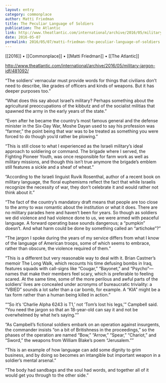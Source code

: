 ```yaml
---
layout: entry
category: commonplace
author: Matti Friedman
title: The Peculiar Language of Soldiers
publication: The Atlantic
link: http://www.theatlantic.com/international/archive/2016/05/military-jargon-idf/481092/
date: 2016-05-07
permalink: 2016/05/07/matti-friedman-the-peculiar-language-of-soldiers
---
```


[[2016]] • [[Commonplace]] • [[Matti Friedman]] • [[The Atlantic]]

http://www.theatlantic.com/international/archive/2016/05/military-jargon-idf/481092/

“The soldiers’ vernacular must provide words for things that civilians don’t need to describe, like grades of officers and kinds of weapons. But it has deeper purposes too.”

“What does this say about Israel’s military? Perhaps something about the agricultural preoccupations of the kibbutz and of the socialist militias that spawned the army in the early years of the state.”

“Even after he became the country’s most famous general and the defense minister in the Six-Day War, Moshe Dayan used to say his profession was “farmer,” the point being that war was to be treated as something you were forced to do though you’d rather be plowing.”

“This is still close to what I experienced as the Israeli military’s ideal approach to soldiering or command. The brigade where I served, the Fighting Pioneer Youth, was once responsible for farm work as well as military missions, and though this isn’t true anymore the brigade’s emblem still features a sickle and a sheaf of wheat.”

“According to the Israeli linguist Ruvik Rosenthal, author of a recent book on military language, the floral euphemisms reflect the fact that while Israelis recognize the necessity of war, they don’t celebrate it and would rather not think about it.”

“The fact of the country’s mandatory draft means that people are too close to the army to wax romantic about the institution or what it does. There are no military parades here and haven’t been for years. So though as soldiers we did violence and had violence done to us, we were armed with peaceful language. A forward operating base sounds dangerous; a “pumpkin” doesn’t. And what harm could be done by something called an “artichoke”?”

“The jargon I spoke during the years of my service differs from what I know of the language of American troops, some of which seems to embrace, rather than obscure, the violence required of them.”

“This is a different but very reasonable way to deal with it. Brian Castner’s memoir The Long Walk, which recounts his time defusing bombs in Iraq, features squads with call-signs like “Cougar,” “Bayonet,” and “Psycho”—names that make their members feel scary, which is preferable to feeling scared. At the same time, some of the more perilous and awful parts of the soldiers’ lives are concealed under acronyms of bureaucratic triviality: a “VBIED” sounds a lot safer than a car bomb, for example. A “KIA” might be a tax form rather than a human being killed in action.”

““So it’s ‘Charlie Alpha 6243 is T1,’ not ‘Tom’s lost his legs,’” Campbell said. “You need the jargon so that an 18-year-old can say it and not be overwhelmed by what he’s saying.””

“As Campbell’s fictional soldiers embark on an operation against insurgents, the commander insists “on a bit of Britishness in the proceedings,” so the phases of the operation are named “Bow,” “Arrow,” “Spear,” “Chariot,” and “Sword,” the weapons from William Blake’s poem “Jerusalem.””

“This is an example of how language can add some dignity to grim business, and by doing so becomes an intangible but important weapon in a soldier’s mental arsenal.”

“The body had sandbags and the soul had words, and together all of it would get you through to the other side.”
